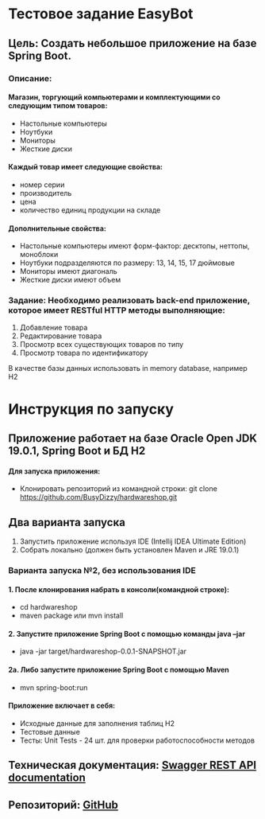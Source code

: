# Тестовое задание EasyBot 

## Цель: Создать небольшое приложение на базе Spring Boot.
### Описание: 
#### Магазин, торгующий компьютерами и комплектующими со следующим типом товаров:
- Настольные компьютеры
- Ноутбуки
- Мониторы
- Жесткие диски
#### Каждый товар имеет следующие свойства:
- номер серии
- производитель
- цена
- количество единиц продукции на складе

#### Дополнительные свойства:
- Настольные компьютеры имеют форм-фактор: десктопы, неттопы, моноблоки
- Ноутбуки подразделяются по размеру: 13, 14, 15, 17 дюймовые
- Мониторы имеют диагональ
- Жесткие диски имеют объем

### Задание: Необходимо реализовать back-end приложение, которое имеет RESTful HTTP методы выполняющие:
1. Добавление товара
2. Редактирование товара
3. Просмотр всех существующих товаров по типу
4. Просмотр товара по идентификатору

В качестве базы данных использовать in memory database, например H2

# Инструкция по запуску
## Приложение работает на базе Oracle Open JDK 19.0.1, Spring Boot и БД H2
#### Для запуска приложения:
- Клонировать репозиторий из командной строки: git clone https://github.com/BusyDizzy/hardwareshop.git
## Два варианта запуска
1. Запустить приложение используя IDE (Intellij IDEA Ultimate Edition)
2. Собрать локально (должен быть установлен Maven и JRE 19.0.1)
### Варианта запуска №2, без использования IDE
#### 1. После клонирования набрать в консоли(командной строке):
- cd hardwareshop
- maven package или mvn install
#### 2. Запустите приложение Spring Boot с помощью команды java –jar
- java -jar target/hardwareshop-0.0.1-SNAPSHOT.jar
#### 2a. Либо запустите приложение Spring Boot с помощью Maven
- mvn spring-boot:run

#### Приложение включает в себя:
- Исходные данные для заполнения таблиц H2
- Тестовые данные
- Тесты: Unit Tests - 24 шт. для проверки работоспособности методов

## Техническая документация: <a href="http://localhost:8080/swagger-ui/index.html">Swagger REST API documentation</a>
##  Репозиторий: <a href="https://github.com/BusyDizzy/hardwareshop">GitHub</a>